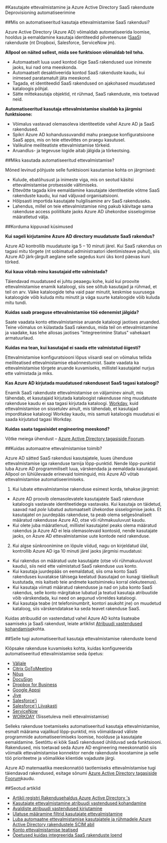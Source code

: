 <properties
    pageTitle="Automaatse SaaS rakenduse kasutaja ettevalmistamise Azure AD | Microsoft Azure'i"
    description="Sissejuhatus kasutamist Azure AD automaatselt ette valmistada asutusest ja pidevalt värskendada kasutajakontode mitu kolmanda osapoole SaaS rakendust."
    services="active-directory"
    documentationCenter=""
    authors="asmalser-msft"
    manager="femila"
    editor=""/>

<tags
    ms.service="active-directory"
    ms.devlang="na"
    ms.topic="article"
    ms.tgt_pltfrm="na"
    ms.workload="identity"
    ms.date="02/09/2016"
    ms.author="asmalser-msft"/>

#<a name="automate-user-provisioning-and-deprovisioning-to-saas-applications-with-azure-active-directory"></a>Kasutajate ettevalmistamine ja Azure Active Directory SaaS rakenduste Deprovisioning automatiseerimine

##<a name="what-is-automated-user-provisioning-for-saas-apps"></a>Mis on automatiseeritud kasutaja ettevalmistamise SaaS rakendusi?

Azure Active Directory (Azure AD) võimaldab automatiseerida loomise, hooldus ja eemaldamine kasutaja identiteedid pilveteenuse ([SaaS](https://azure.microsoft.com/overview/what-is-saas/)) rakenduste (nt Dropboxi, Salesforce, ServiceNow jm).

**Allpool on näited sellest, mida see funktsioon võimaldab teil teha.**

- Automaatselt luua uued kontod õige SaaS rakendused uue inimeste jaoks, kui nad oma meeskonda.
- Automaatselt desaktiveerida kontod SaaS rakenduste kaudu, kui inimesed paratamatult jäta meeskond.
- Tagada, et identiteedid SaaS rakendused on ajakohased muudatused kataloogis põhjal.
- Sätte mittekasutaja objektid, nt rühmad, SaaS rakenduste, mis toetavad neid.

**Automatiseeritud kasutaja ettevalmistamise sisaldab ka järgmisi funktsioone:**

- Võimalus vastavad olemasoleva identiteetide vahel Azure AD ja SaaS rakendused.
- Spikri Azure AD kohandussuvandid mahu praeguse konfiguratsioone SaaS apps, mis on teie ettevõttes on praegu kasutusel.
- Valikuline meiliteatiste ettevalmistamise tõrkeid.
- Aruandlus- ja tegevuse logide aitab jälgida ja tõrkeotsing.

##<a name="why-use-automated-provisioning"></a>Miks kasutada automatiseeritud ettevalmistamise?

Mõned levinud põhjuste selle funktsiooni kasutamise kohta on järgmised:

- Kulude, ebatõhusust ja inimeste viga, mis on seotud käsitsi ettevalmistamise protsesside vältimiseks.
- Ettevõtte tagada kiire eemaldamine kasutajate identiteetide võtme SaaS rakenduste kaudu, kui nad väljuvad organisatsiooni.
- Hõlpsasti importida kasutajate hulgilisamine arv SaaS rakenduseks.
- Lahendus, millel on teie ettevalmistamise ning pakub käivitage sama rakenduse access poliitikate jaoks Azure AD ühekordse sisselogimise määratletud välja.

##<a name="frequently-asked-questions"></a>Korduma kippuvad küsimused

**Kui sageli kirjutamine Azure AD directory muudatuste SaaS rakendus?**

Azure AD kontrollib muudatuste iga 5 – 10 minuti järel. Kui SaaS rakendus on tagasi mitu tõrgete (nt sobimatud administraatori identimisteave puhul), siis Azure AD järk-järgult aeglane selle sagedus kuni üks kord päevas kuni tõrked.

**Kui kaua võtab minu kasutajaid ette valmistada?**

Täiendavad muudatused ei juhtu peaaegu kohe, kuid kui proovite ettevalmistamise enamik kataloogi, siis see sõltub kasutajad ja rühmad, et teil on arv. Väike kataloogide teha vaid paar minutit, keskmise suurusega kataloogide võib kuluda mitu minutit ja väga suurte kataloogide võib kuluda mitu tundi.

**Kuidas saab praeguse ettevalmistamise töö edenemist jälgida?**

Saate vaadata konto ettevalmistamise aruande kataloogi jaotises aruanded. Teine võimalus on külastada SaaS rakendus, mida teil on ettevalmistamine ja vaadake, kas lehe allosas jaotises "Integreerimine Status" vahekaart armatuurlaud.

**Kuidas ma tean, kui kasutajad ei saada ette valmistatud õigesti?**

Ettevalmistamise konfiguratsiooni lõpus viisardi seal on võimalus tellida meiliteatised ettevalmistamise ebaõnnestumist. Saate vaadata ka ettevalmistamise tõrgete aruande kuvamiseks, millistel kasutajatel nurjus ette valmistada ja miks.

**Kas Azure AD kirjutada muudatused rakendusest SaaS tagasi kataloogi?**

Enamik SaaS rakenduste ettevalmistamise on väljaminev ainult, mis tähendab, et kasutajaid kirjutada kataloogist rakendusse ning muudatuste rakenduse kaudu ei saa tagasi kirjutada kataloogi. [Workday](https://msdn.microsoft.com/library/azure/dn762434.aspx), kuid ettevalmistamise on sissetulev ainult, mis tähendab, et kasutajad imporditakse kataloogi Workday kaudu, mis samuti kataloogis muudatusi ei saada kirjutatud tagasi Workday.

**Kuidas saata tagasisidet engineering meeskond?**

Võtke meiega ühendust – [Azure Active Directory tagasiside Foorum](https://feedback.azure.com/forums/169401-azure-active-directory/).

##<a name="how-does-automated-provisioning-work"></a>Kuidas automaatne ettevalmistamise toimib?

Azure AD sätted SaaS rakendusi kasutajatele, luues ühenduse ettevalmistamise iga rakenduse tarnija lõpp-punktid. Nende lõpp-punktid luba Azure AD programmiliselt luua, värskendada ja eemaldada kasutajaid. Allpool on lühiülevaade erinevaid toiminguid, mis Azure AD võtab ettevalmistamise automatiseerimiseks.

1. Kui lubate ettevalmistamise rakenduse esimest korda, tehakse järgmist:
 - Azure AD proovib olemasolevatele kasutajatele SaaS rakenduse kataloogis vastavate identiteetidega vastavaks. Kui kasutaja on täidetud, saavad nad *pole* lubatud automaatselt ühekordse sisselogimise jaoks. Et kasutajatel on juurdepääs rakenduse, ta peab olema selgesõnaliselt määratud rakendusse Azure AD, otse või rühmakuuluvust kaudu.
 - Kui olete juba määratlenud, millistel kasutajatel peaks olema määratud rakendus ja Azure AD ei leia olemasolevaid kontosid, nende kasutajate jaoks, on Azure AD ettevalmistamise uute kontode neid rakenduse.
2. Kui algse sünkroonimine on lõpule viidud, nagu on kirjeldatud ülal, kontrollib Azure AD iga 10 minuti järel jaoks järgmisi muudatusi:
 - Kui rakendus on määratud uute kasutajate (otse või rühmakuuluvust kaudu), siis neid ette valmistatud SaaS rakenduse uus konto.
 - Kui kasutaja juurdepääs on eemaldatud, siis oma konto SaaS rakenduses kuvatakse tähisega keelatud (kasutajad on kunagi täielikult kustutada, mis kaitseb teie andmete kaotsimineku korral olekuteenus).
 - Kui kasutaja viimati määratud rakendusse ja nad on juba konto SaaS rakendus, selle konto märgitakse lubatud ja teatud kasutaja atribuutide võib värskendada, kui need on aegunud võrreldes kataloogi.
 - Kui kasutaja teabe (nt telefoninumbrit, kontori asukoht jne) on muudetud kataloog, siis värskendatakse ka seda teavet rakenduse SaaS.

Kuidas atribuudid on vastendatud vahel Azure AD kohta lisateabe saamiseks ja SaaS rakendust, leiate artiklist [Atribuudi vastendused kohandamise](active-directory-saas-customizing-attribute-mappings.md)kohta.

##<a name="list-of-apps-that-support-automated-user-provisioning"></a>Selle tugi automatiseeritud kasutaja ettevalmistamise rakenduste loend

Klõpsake rakenduse kuvamiseks kohta, kuidas konfigureerida automatiseeritud ettevalmistamise seda õpetus:

- [Väljale](http://go.microsoft.com/fwlink/?LinkId=286016)
- [Citrix GoToMeeting](http://go.microsoft.com/fwlink/?LinkId=309580)
- [Nõus](http://go.microsoft.com/fwlink/?LinkId=309575)
- [DocuSign](http://go.microsoft.com/fwlink/?LinkId=403254)
- [Dropbox for Business](http://go.microsoft.com/fwlink/?LinkId=309581)
- [Google Appsi](http://go.microsoft.com/fwlink/?LinkId=309577)
- [Jive](http://go.microsoft.com/fwlink/?LinkId=309591)
- [Salesforce'i](http://go.microsoft.com/fwlink/?LinkId=286017)
- [Salesforce'i Liivakasti](http://go.microsoft.com/fwlink/?LinkId=327869)
- [ServiceNow](http://go.microsoft.com/fwlink/?LinkId=309587)
- [WORKDAY](http://go.microsoft.com/fwlink/?LinkId=690250) (Sissetuleva meili ettevalmistamise)

Selleks rakenduse toetamiseks automatiseeritud kasutaja ettevalmistamise, esmalt määrama vajalikud lõpp-punktid, mis võimaldavad väliste programmide automatiseerimiseks loomise, hoolduse ja kasutajate eemaldamine. Seetõttu ei kõik SaaS rakendused ühilduvad seda funktsiooni. Rakendused, mis toetavad seda Azure AD engineering meeskonnatöö siis võimalik ettevalmistamise konnektor nende rakenduste koostamine ja selle töö prioriteetne ja võimalikke klientide vajaduste järgi.

Azure AD matemaatika meeskonnatöö taotlemiseks ettevalmistamise tugi täiendavad rakendused, esitage sõnumi [Azure Active Directory tagasiside Foorum](https://feedback.azure.com/forums/169401-azure-active-directory/)kaudu.

##<a name="related-articles"></a>Seotud artiklid

- [Artikli registri Rakendusehaldus Azure Active Directory 's](active-directory-apps-index.md)
- [Kasutajate ettevalmistamine atribuudi vastendused kohandamine](active-directory-saas-customizing-attribute-mappings.md)
- [Avaldiste atribuudi vastendused kirjutamine](active-directory-saas-writing-expressions-for-attribute-mappings.md)
- [Ulatuse määramine filtrid kasutajate ettevalmistamine](active-directory-saas-scoping-filters.md)
- [Luba automaatne ettevalmistamise kasutajatele ja rühmadele Azure Active Directory rakendustele SCIM abil](active-directory-scim-provisioning.md)
- [Konto ettevalmistamise teatised](active-directory-saas-account-provisioning-notifications.md)
- [Õpetused kuidas integreerida SaaS rakenduste loend](active-directory-saas-tutorial-list.md)
